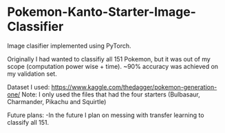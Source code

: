 # Pokemon-Kanto-Starter-Image-Classifier

Image clasifier implemented using PyTorch. 

Originally I had wanted to classifiy all 151 Pokemon, but it was out of my scope (computation power wise + time).
~90% accuracy was achieved on my validation set.

Dataset I used: https://www.kaggle.com/thedagger/pokemon-generation-one/
Note: I only used the files that had the four starters (Bulbasaur, Charmander, Pikachu and Squirtle)

Future plans:
-In the future I plan on messing with transfer learning to classify all 151. 
